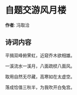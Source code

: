 # 自题交游风月楼

**作者**: 冯取洽

## 诗词内容

平揖双峰俯霁虹，近窥乔木欲相雄。

一溪流水一溪月，八面疏棂八面风。

取用自然无尽藏，高寒如在太虚空。

落成恰值三秋半，为我吹开白兔宫。

